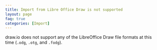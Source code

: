 ```yaml
---
title: Import from Libre Office Draw is not supported
layout: page
faq: true
categories: [Import]
---
```


draw.io does not support any of the LibreOffice Draw file formats at this time (``.odg``, ``.otg``, and ``.fodg``).

